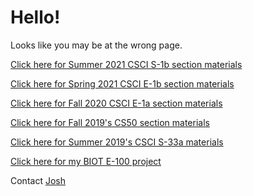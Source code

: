 # Hello!

Looks like you may be at the wrong page.

[Click here for Summer 2021 CSCI S-1b section materials](/s1b/)

[Click here for Spring 2021 CSCI E-1b section materials](/e1b/)

[Click here for Fall 2020 CSCI E-1a section materials](/e1a/)

[Click here for Fall 2019's CS50 section materials](/cs50/)

[Click here for Summer 2019's CSCI S-33a materials](/web50/)

[Click here for my BIOT E-100 project](/find-a-gene/)

Contact [Josh](mailto:github_pages@jrsacher.com)
